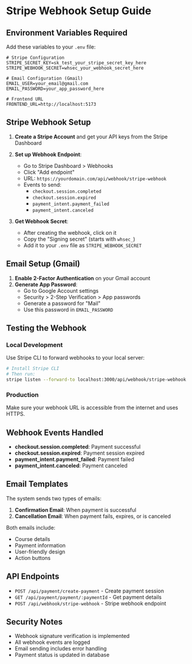 # Stripe Webhook Setup Guide

## Environment Variables Required

Add these variables to your `.env` file:

```env
# Stripe Configuration
STRIPE_SECRET_KEY=sk_test_your_stripe_secret_key_here
STRIPE_WEBHOOK_SECRET=whsec_your_webhook_secret_here

# Email Configuration (Gmail)
EMAIL_USER=your_email@gmail.com
EMAIL_PASSWORD=your_app_password_here

# Frontend URL
FRONTEND_URL=http://localhost:5173
```

## Stripe Webhook Setup

1. **Create a Stripe Account** and get your API keys from the Stripe Dashboard

2. **Set up Webhook Endpoint**:
   - Go to Stripe Dashboard > Webhooks
   - Click "Add endpoint"
   - URL: `https://yourdomain.com/api/webhook/stripe-webhook`
   - Events to send:
     - `checkout.session.completed`
     - `checkout.session.expired`
     - `payment_intent.payment_failed`
     - `payment_intent.canceled`

3. **Get Webhook Secret**:
   - After creating the webhook, click on it
   - Copy the "Signing secret" (starts with `whsec_`)
   - Add it to your `.env` file as `STRIPE_WEBHOOK_SECRET`

## Email Setup (Gmail)

1. **Enable 2-Factor Authentication** on your Gmail account
2. **Generate App Password**:
   - Go to Google Account settings
   - Security > 2-Step Verification > App passwords
   - Generate a password for "Mail"
   - Use this password in `EMAIL_PASSWORD`

## Testing the Webhook

### Local Development
Use Stripe CLI to forward webhooks to your local server:

```bash
# Install Stripe CLI
# Then run:
stripe listen --forward-to localhost:3000/api/webhook/stripe-webhook
```

### Production
Make sure your webhook URL is accessible from the internet and uses HTTPS.

## Webhook Events Handled

- **checkout.session.completed**: Payment successful
- **checkout.session.expired**: Payment session expired
- **payment_intent.payment_failed**: Payment failed
- **payment_intent.canceled**: Payment canceled

## Email Templates

The system sends two types of emails:

1. **Confirmation Email**: When payment is successful
2. **Cancellation Email**: When payment fails, expires, or is canceled

Both emails include:
- Course details
- Payment information
- User-friendly design
- Action buttons

## API Endpoints

- `POST /api/payment/create-payment` - Create payment session
- `GET /api/payment/payment/:paymentId` - Get payment details
- `POST /api/webhook/stripe-webhook` - Stripe webhook endpoint

## Security Notes

- Webhook signature verification is implemented
- All webhook events are logged
- Email sending includes error handling
- Payment status is updated in database
